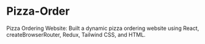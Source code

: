 # Pizza-Order
Pizza Ordering Website: Built a dynamic pizza ordering website using React, createBrowserRouter, Redux, Tailwind CSS, and HTML.

